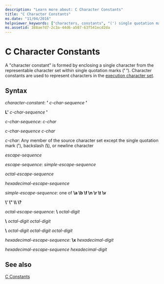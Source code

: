 ```yaml
---
description: "Learn more about: C Character Constants"
title: "C Character Constants"
ms.date: "11/04/2016"
helpviewer_keywords: ["characters, constants", "(') single quotation mark", "constants, character", "single quotation mark"]
ms.assetid: 388ae7d7-2c3a-44d6-a507-63f541ecd2da
---
```

# C Character Constants

A "character constant" is formed by enclosing a single character from the representable character set within single quotation marks (**' '**). Character constants are used to represent characters in the [execution character set](../c-language/execution-character-set.md).

## Syntax

*character-constant*:
**'** *c-char-sequence* **'**

**L'** *c-char-sequence* **'**

*c-char-sequence*:
*c-char*

*c-char-sequence c-char*

*c-char*:
Any member of the source character set except the single quotation mark (**'**), backslash (**\\**), or newline character

*escape-sequence*

*escape-sequence*:
*simple-escape-sequence*

*octal-escape-sequence*

*hexadecimal-escape-sequence*

*simple-escape-sequence*: one of
**\a \b \f \n \r \t \v**

**\\' \\" \\\ \\?**

*octal-escape-sequence*:
**\\**  *octal-digit*

**\\**  *octal-digit octal-digit*

**\\**  *octal-digit octal-digit octal-digit*

*hexadecimal-escape-sequence*:
**\x**  *hexadecimal-digit*

*hexadecimal-escape-sequence hexadecimal-digit*

## See also

[C Constants](../c-language/c-constants.md)
